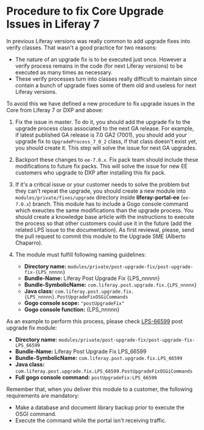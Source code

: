 # Procedure to fix Core Upgrade Issues in Liferay 7

In previous Liferay versions was really common to add upgrade fixes into verify
classes. That wasn't a good practice for two reasons:

- The nature of an upgrade fix is to be executed just once. However a verify
process remains in the code (for next Liferay versions) to be executed as many
times as necessary.
- These verify processes turn into classes really difficult to maintain since
contain a bunch of upgrade fixes some of them old and useless for next Liferay
versions. 

To avoid this we have defined a new procedure to fix upgrade issues in the Core
from Liferay 7 or DXP and above:

1.  Fix the issue in master. To do it, you should add the upgrade fix to the
upgrade process class associated to the next GA release. For example, if latest
published GA release is 7.0 GA2 (7001), you should add your upgrade fix to
`UpgradeProcess_7_0_2` class, if that class doesn't exist yet, you should create
it. This step will solve the issue for next GA upgrades.

2. Backport these changes to `ee-7.0.x`. Fix pack team should include these
modifications to future fix packs. This will solve the issue for new EE
customers who upgrade to DXP after installing this fix pack.

3. If it's a critical issue or your customer needs to solve the problem but they
can't repeat the upgrade, you should create a new module into
`modules/private/fixes/upgrade` directory inside **liferay-portal-ee**
(`ee-7.0.x`) branch. This module has to include a Gogo console command which
exeuctes the same modifications than the upgrade process. You should create a
knowledge base article with the instructions to execute the process so that
other customers could use it in the future (add the related LPS issue to the
documentation). As first reviewal, please, send the pull request to commit this
module to the Upgrade SME (Alberto Chaparro).

4. The module must fulfill following naming guidelines:

	- **Directory name:**
	`modules/private/post-upgrade-fix/post-upgrade-fix-{LPS_nnnnn}`
	- **Bundle-Name:** Liferay Post Upgrade Fix {LPS_nnnnn}
	- **Bundle-SymbolicName:** `com.liferay.post.upgrade.fix.{LPS_nnnnn}`
	- **Java class:**
	`com.liferay.post.upgrade.fix.{LPS_nnnnn}.PostUpgradeFixOSGiCommands`
	- **Gogo console scope:** `"postUpgradeFix"`
	- **Gogo console function:** {LPS_nnnnn}

As an example to perform this process, please check
[LPS-66599](https://issues.liferay.com/browse/LPS-66599) post upgrade fix
module:

- **Directory name:**
`modules/private/post-upgrade-fix/post-upgrade-fix-LPS_66599`
- **Bundle-Name:** Liferay Post Upgrade Fix LPS_66599
- **Bundle-SymbolicName:** `com.liferay.post.upgrade.fix.LPS_66599`
- **Java class:**
`com.liferay.post.upgrade.fix.LPS_66599.PostUpgradeFixOSGiCommands`
- **Full gogo console command:** `postUpgradeFix:LPS_66599`

Remember that, when you deliver this module to a customer, the following
requirements are mandatory:

- Make a database and document library backup prior to execute the OSGI command.
- Execute the command while the portal isn't receiving traffic.
